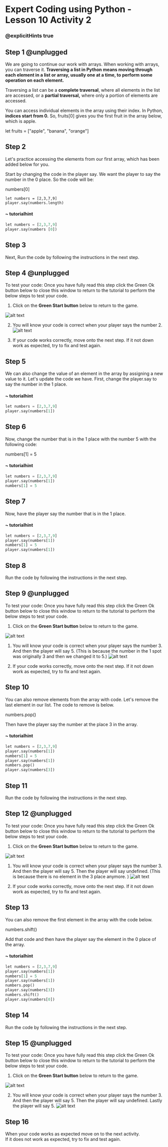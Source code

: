 # Expert Coding using Python - Lesson 10 Activity 2

### @explicitHints true

## Step 1 @unplugged
We are going to continue our work with arrays. When working with arrays, you can traverse it.  **Traversing a list in Python means moving through each element in a list or array, usually one at a time, to perform some operation on each element.**

Traversing a list can be a **complete traversal**, where all elements in the list are accessed, or a **partial traversal,** where only a portion of elements are accessed. 

 You can access individual elements in the array using their index. In Python, **indices start from 0.** So, fruits[0] gives you the first fruit in the array below, which is apple. 

let fruits = ["apple", "banana", "orange"]

## Step 2
Let's practice accessing the elements from our first array, which has been added below for you. 

Start by changing the code in the player say.  We want the player to say the number in the 0 place.  So the code will be:

numbers[0]

```template
let numbers = [2,3,7,9]
player.say(numbers.length)

```

#### ~ tutorialhint

```python
let numbers = [2,3,7,9]
player.say(numbers [0])
```

## Step 3
Next, Run the code by following the instructions in the next step.


## Step 4 @unplugged
To test your code:
Once you have fully read this step click the Green Ok button below to close this window to return to the tutorial to perform the below steps to test your code.

1. Click on the **Green Start button** below to return to the game.



![alt text](https://expertjs.codingcredentials.com/Lesson1/1.1/1.JPG?raw=true  "Start")

2.  You will know your code is correct when your player says the number 2.  
   ![alt text](https://expertjs.codingcredentials.com/Lesson10/10.2/10.2.png?raw=true  "code")

3.  If your code works correctly, move onto the next step. If it not down work as expected, try to fix and test again.


## Step 5
We can also change the value of an element in the array by assigning a new value to it. Let's update the code we have.  First, change the player.say to say the number in the 1 place.  


#### ~ tutorialhint

```python
let numbers = [2,3,7,9]
player.say(numbers[1])
```

## Step 6
Now, change the number that is in the 1 place with the number 5 with the following code:

numbers[1] = 5

#### ~ tutorialhint

```python
let numbers = [2,3,7,9]
player.say(numbers[1])
numbers[1] = 5
```

## Step 7
Now, have the player say the number that is in the 1 place. 


#### ~ tutorialhint

```python
let numbers = [2,3,7,9]
player.say(numbers[1])
numbers[1] = 5
player.say(numbers[1])
```


## Step 8

Run the code by following the instructions in the next step.


## Step 9 @unplugged
To test your code:
Once you have fully read this step click the Green Ok button below to close this window to return to the tutorial to perform the below steps to test your code.

1. Click on the **Green Start button** below to return to the game.



![alt text](https://expertjs.codingcredentials.com/Lesson1/1.1/1.JPG?raw=true  "Start")

1.  You will know your code is correct when your player says the number 3. And then the player will say 5. (This is because the number in the 1 spot was originally 3 and then we changed it to 5.)
   ![alt text](https://expertjs.codingcredentials.com/Lesson10/10.2/10.2a.png?raw=true  "code")

2.  If your code works correctly, move onto the next step. If it not down work as expected, try to fix and test again.

## Step 10
You can also remove elements from the array with code.  Let's remove the last element in our list. The code to remove is below. 

numbers.pop()

Then have the player say the number at the place 3 in the array. 
#### ~ tutorialhint

```python
let numbers = [2,3,7,9]
player.say(numbers[1])
numbers[1] = 5
player.say(numbers[1])
numbers.pop()
player.say(numbers[3])
```
## Step 11

Run the code by following the instructions in the next step.


## Step 12 @unplugged
To test your code:
Once you have fully read this step click the Green Ok button below to close this window to return to the tutorial to perform the below steps to test your code.

1. Click on the **Green Start button** below to return to the game.



![alt text](https://expertjs.codingcredentials.com/Lesson1/1.1/1.JPG?raw=true  "Start")

1.  You will know your code is correct when your player says the number 3. And then the player will say 5. Then the player will say undefined. (This is because there is no element in the 3 place anymore. )
    ![alt text](https://expertjs.codingcredentials.com/Lesson10/10.2/10.2b.png?raw=true  "code")

2.  If your code works correctly, move onto the next step. If it not down work as expected, try to fix and test again.

## Step 13
You can also remove the first element in the array with the code below. 

numbers.shift()

Add that code and then have the player say the element in the 0 place of the array. 

#### ~ tutorialhint

```python
let numbers = [2,3,7,9]
player.say(numbers[1])
numbers[1] = 5
player.say(numbers[1])
numbers.pop()
player.say(numbers[3])
numbers.shift()
player.say(numbers[0])
```

## Step 14
Run the code by following the instructions in the next step.


## Step 15 @unplugged
To test your code:
Once you have fully read this step click the Green Ok button below to close this window to return to the tutorial to perform the below steps to test your code.

1. Click on the **Green Start button** below to return to the game.



![alt text](https://expertjs.codingcredentials.com/Lesson1/1.1/1.JPG?raw=true  "Start")

2.  You will know your code is correct when your player says the number 3. And then the player will say 5. Then the player will say undefined. Lastly the player will say 5. 
    ![alt text](https://expertjs.codingcredentials.com/Lesson10/10.2/10.2c1.png?raw=true  "code")

## Step 16
When your code works as expected move on to the next activity.  
If it does not work as expected, try to fix and test again.
